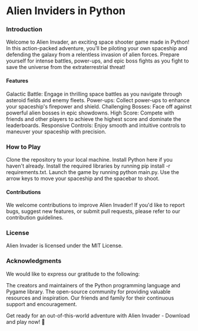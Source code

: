 # Alien Inviders in Python

### Introduction
Welcome to Alien Invader, an exciting space shooter game made in Python! 
In this action-packed adventure, you'll be piloting your own spaceship and defending the galaxy from a relentless invasion of alien forces. 
Prepare yourself for intense battles, power-ups, and epic boss fights as you fight to save the universe from the extraterrestrial threat!

#### Features
Galactic Battle: Engage in thrilling space battles as you navigate through asteroid fields and enemy fleets.
Power-ups: Collect power-ups to enhance your spaceship's firepower and shield.
Challenging Bosses: Face off against powerful alien bosses in epic showdowns.
High Score: Compete with friends and other players to achieve the highest score and dominate the leaderboards.
Responsive Controls: Enjoy smooth and intuitive controls to maneuver your spaceship with precision.
### How to Play
Clone the repository to your local machine.
Install Python here if you haven't already.
Install the required libraries by running pip install -r requirements.txt.
Launch the game by running python main.py.
Use the arrow keys to move your spaceship and the spacebar to shoot.


#### Contributions
We welcome contributions to improve Alien Invader! If you'd like to report bugs, suggest new features, or submit pull requests, please refer to our contribution guidelines.

### License
Alien Invader is licensed under the MIT License.

### Acknowledgments
We would like to express our gratitude to the following:

The creators and maintainers of the Python programming language and Pygame library.
The open-source community for providing valuable resources and inspiration.
Our friends and family for their continuous support and encouragement.

Get ready for an out-of-this-world adventure with Alien Invader - Download and play now! 🚀
